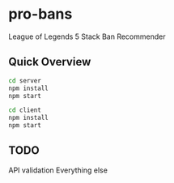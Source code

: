 # pro-bans
League of Legends 5 Stack Ban Recommender


## Quick Overview
```sh
cd server
npm install
npm start
```

```sh
cd client
npm install
npm start
```

## TODO

API validation
Everything else
